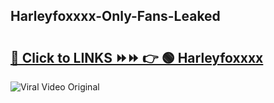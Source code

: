 
 ## Harleyfoxxxx-Only-Fans-Leaked

# <h2><a href="https://clipsfans.com/Harleyfoxxxx&ref=git">🔗 Click to LINKS ⏩⏩ 👉 🟢 Harleyfoxxxx </a></h2>

<a href="https://clipsfans.com/Harleyfoxxxx&ref=git" rel="nofollow" data-target="animated-image.originalLink"><img src="https://i.ibb.co.com/xMMVF88/686577567.gif" alt="Viral Video Original" style="max-width: 100%; display: inline-block;" data-target="animated-image.originalImage"></a>
